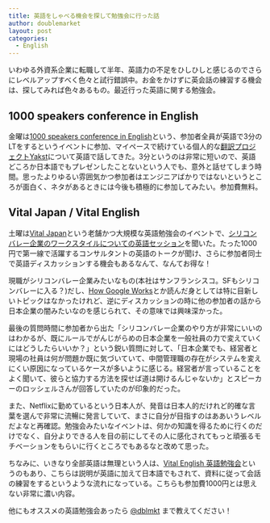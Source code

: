 ```yaml
---
title: 英語をしゃべる機会を探して勉強会に行った話
author: doublemarket
layout: post
categories:
  - English
---
```


いわゆる外資系企業に転職して半年、英語力の不足をひしひしと感じるのでさらにレベルアップすべく色々と試行錯誤中。お金をかけずに英会話の練習する機会は、探してみれば色々あるもの。最近行った英語に関する勉強会。

## 1000 speakers conference in English

金曜は[1000 speakers conference in English](http://1000-speakers.connpass.com/)という、参加者全員が英語で3分のLTをするというイベントに参加、マイペースで続けている個人的な[翻訳プロジェクトYakst](https://yakst.com/ja)について英語で話してきた。3分というのは非常に短いので、英語どころか日本語でもプレゼンしたことないという人でも、意外と話せてしまう時間。思ったよりゆるい雰囲気かつ参加者はエンジニアばかりではないというところが面白く、ネタがあるときには今後も積極的に参加してみたい。参加費無料。

<script async class="speakerdeck-embed" data-id="50714901bdf948488a60ee93eaad0218" data-ratio="1.33159947984395" src="//speakerdeck.com/assets/embed.js"></script>

## Vital Japan / Vital English

土曜は[Vital Japan](http://vitaljapan.com/)という老舗かつ大規模な英語勉強会のイベントで、[シリコンバレー企業のワークスタイルについての英語セッション](http://vitaljapan.com/event/20161015-vital-japan/)を聞いた。たった1000円で第一線で活躍するコンサルタントの英語のトークが聞け、さらに参加者同士で英語ディスカッションする機会もあるなんて、なんてお得な！

現職がシリコンバレー企業みたいなもの(本社はサンフランシスコ。SFもシリコンバレーに入る？)だし、[How Google Works](https://www.amazon.co.jp/dp/B00OJVMK5O/ref=as_li_ss_tl?_encoding=UTF8&btkr=1&linkCode=ll1&tag=l0gjp-22&linkId=9bae2fda3db674521c7667455259760b)とか読んだ身としては特に目新しいトピックはなかったけれど、逆にディスカッションの時に他の参加者の話から日本企業の闇みたいなのを感じられて、その意味では興味深かった。

最後の質問時間に参加者から出た「シリコンバレー企業のやり方が非常にいいのはわかるが、既にルールでがんじがらめの日本企業を一般社員の力で変えていくにはどうしたらいいか？」という鋭い質問に対して、「日本企業でも、経営者と現場の社員は何が問題か既に気づいていて、中間管理職の存在がシステムを変えにくい原因になっているケースが多いように感じる。経営者が言っていることをよく聞いて、彼らと協力する方法を探せば道は開けるんじゃないか」とスピーカーのロッシェルさんが回答していたのが印象的だった。

また、Netflixに勤めているという日本人が、発音は日本人的だけれど的確な言葉を選んで非常に流暢に発言していて、まさに自分が目指すのはああいうレベルだよなと再確認。勉強会みたいなイベントは、何かの知識を得るために行くのだけでなく、自分よりできる人を目の前にしてその人に感化されてもっと頑張るモチベーションをもらいに行くところでもあるなと改めて思った。

ちなみに、いきなり全部英語は無理という人は、[Vital English 英語勉強会](http://vitaljapan.com/vital-english/)というのもあり、こちらは説明が英語に加えて日本語でもされて、資料に従って会話の練習をするというような流れになっている。こちらも参加費1000円とは思えない非常に濃い内容。

他にもオススメの英語勉強会あったら [@dblmkt](https://twitter.com/dblmkt) まで教えてください！
